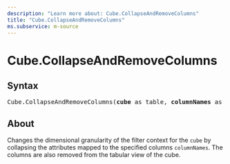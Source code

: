 ```yaml
---
description: "Learn more about: Cube.CollapseAndRemoveColumns"
title: "Cube.CollapseAndRemoveColumns"
ms.subservice: m-source
---
```

# Cube.CollapseAndRemoveColumns

## Syntax

<pre>
Cube.CollapseAndRemoveColumns(<b>cube</b> as table, <b>columnNames</b> as list) as table
</pre>

## About

Changes the dimensional granularity of the filter context for the `cube` by collapsing the attributes mapped to the specified columns `columnNames`. The columns are also removed from the tabular view of the cube.
